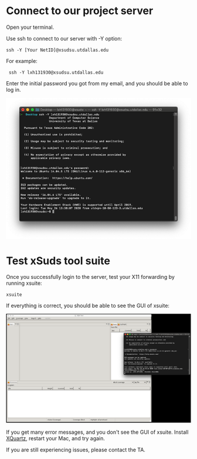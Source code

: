 # Connect to our project server

Open your terminal.

Use ssh to connect to our server with -Y option:

    ssh -Y [Your NetID]@xsudsu.utdallas.edu

For example:

     ssh -Y lxh131930@xsudsu.utdallas.edu

Enter the initial password you got from my email, and you should be able to log in.

![image](1-1.png)

# Test xSuds tool suite

Once you successfully login to the server, test your X11 forwarding by running xsuite:

	xsuite
	
If everything is correct, you should be able to see the GUI of xsuite:

![image](2-1.png)

If you get many error messages, and you don't see the GUI of xsuite. Install [XQuartz](http://xquartz.macosforge.org/landing/), restart your Mac, and try again.

If you are still experiencing issues, please contact the TA.